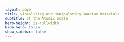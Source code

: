 ```yaml
---
layout: page
title: Visualizing and Manipulating Quantum Materials
subtitle: at the Åtomic Scale
hero-height: is-fullwidth
hide_hero: false
show_sidebar: false
---
```


